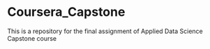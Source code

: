 # Coursera_Capstone
This is a repository for the final assignment of Applied Data Science Capstone course
